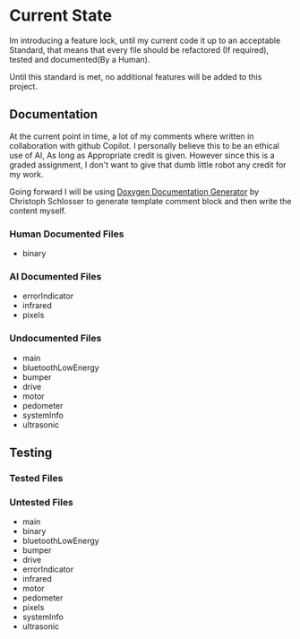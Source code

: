 # Current State

Im introducing a feature lock, until my current code it up to an acceptable
Standard, that means that every file should be refactored (If required), tested
and documented(By a Human).

Until this standard is met, no additional features will be added to this
project.

## Documentation

At the current point in time, a lot of my comments where written in
collaboration with github Copilot. I personally believe this to
be an ethical use of AI, As long as Appropriate credit is given. However since
this is a graded assignment, I don't want to give that dumb little robot any
credit for my work.

Going forward I will be using [Doxygen Documentation Generator](https://marketplace.visualstudio.com/items?itemName=cschlosser.doxdocgen) by Christoph
Schlosser to generate template comment block and then write the content myself.

### Human Documented Files

- binary

### AI Documented Files

- errorIndicator
- infrared
- pixels

### Undocumented Files

- main
- bluetoothLowEnergy
- bumper
- drive
- motor
- pedometer
- systemInfo
- ultrasonic

## Testing

### Tested Files

### Untested Files

- main
- binary
- bluetoothLowEnergy
- bumper
- drive
- errorIndicator
- infrared
- motor
- pedometer
- pixels
- systemInfo
- ultrasonic
